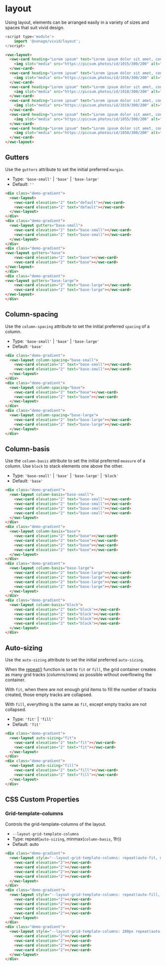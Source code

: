 # layout

Using layout, elements can be arranged easily in a variety of sizes and spaces that suit vivid design.

```js
<script type='module'>
    import '@vonage/vivid/layout';
</script>
```

```html preview
<vwc-layout>
  <vwc-card heading="Lorem ipsum" text="Lorem ipsum dolor sit amet, consectetur adipiscing elit.">
    <img slot="media" src="https://picsum.photos/id/1015/300/200" alt="landscape" style="width: 100%; height: 150px; object-fit: cover;"/>
  </vwc-card>
  <vwc-card heading="Lorem ipsum" text="Lorem ipsum dolor sit amet, consectetur adipiscing elit.">
    <img slot="media" src="https://picsum.photos/id/1016/300/200" alt="landscape" style="width: 100%; height: 150px; object-fit: cover;"/>
  </vwc-card>
  <vwc-card heading="Lorem ipsum" text="Lorem ipsum dolor sit amet, consectetur adipiscing elit.">
    <img slot="media" src="https://picsum.photos/id/1018/300/200" alt="landscape" style="width: 100%; height: 150px; object-fit: cover;"/>
  </vwc-card>
  <vwc-card heading="Lorem ipsum" text="Lorem ipsum dolor sit amet, consectetur adipiscing elit.">
    <img slot="media" src="https://picsum.photos/id/1019/300/200" alt="landscape" style="width: 100%; height: 150px; object-fit: cover;"/>
  </vwc-card>
  <vwc-card heading="Lorem ipsum" text="Lorem ipsum dolor sit amet, consectetur adipiscing elit.">
    <img slot="media" src="https://picsum.photos/id/1055/300/200" alt="landscape" style="width: 100%; height: 150px; object-fit: cover;"/>
  </vwc-card>
  <vwc-card heading="Lorem ipsum" text="Lorem ipsum dolor sit amet, consectetur adipiscing elit.">
    <img slot="media" src="https://picsum.photos/id/1050/300/200" alt="landscape" style="width: 100%; height: 150px; object-fit: cover;"/>
  </vwc-card>
</vwc-layout>
```

## Gutters

Use the `gutters` attribute to set the initial preferred `margin`.

- Type: `'base-small'` | `'base'` | `'base-large'`
- Default: `''`

```html preview
<div class="demo-gradient">
  <vwc-layout>
    <vwc-card elevation="2" text="default"></vwc-card>
    <vwc-card elevation="2" text="default"></vwc-card>
  </vwc-layout>
</div>
<div class="demo-gradient">
  <vwc-layout gutters="base-small">
    <vwc-card elevation="2" text="base-small"></vwc-card>
    <vwc-card elevation="2" text="base-small"></vwc-card>
  </vwc-layout>
</div>
<div class="demo-gradient">
<vwc-layout gutters="base">
    <vwc-card elevation="2" text="base"></vwc-card>
    <vwc-card elevation="2" text="base"></vwc-card>
</vwc-layout>
</div>
<div class="demo-gradient">
<vwc-layout gutters="base-large">
    <vwc-card elevation="2" text="base-large"></vwc-card>
    <vwc-card elevation="2" text="base-large"></vwc-card>
</vwc-layout>
</div>
```

## Column-spacing

Use the `column-spacing` attribute to set the initial preferred `spacing` of a column.

- Type: `'base-small'` | `'base'` | `'base-large'`
- Default: `'base'`

```html preview
<div class="demo-gradient">
  <vwc-layout column-spacing="base-small">
    <vwc-card elevation="2" text="base-small"></vwc-card>
    <vwc-card elevation="2" text="base-small"></vwc-card>
  </vwc-layout>
</div>
<div class="demo-gradient">
  <vwc-layout column-spacing="base">
    <vwc-card elevation="2" text="base"></vwc-card>
    <vwc-card elevation="2" text="base"></vwc-card>
  </vwc-layout>
</div>
<div class="demo-gradient">
  <vwc-layout column-spacing="base-large">
    <vwc-card elevation="2" text="base-large"></vwc-card>
    <vwc-card elevation="2" text="base-large"></vwc-card>
  </vwc-layout>
</div>
```

## Column-basis

Use the `column-basis` attribute to set the initial preferred `measure` of a column. 
Use `block` to stack elements one above the other.

- Type: `'base-small'` | `'base'` | `'base-large'` | `'block'`
- Default: `'base'`

```html preview
<div class="demo-gradient">
  <vwc-layout column-basis="base-small">
    <vwc-card elevation="2" text="base-small"></vwc-card>
    <vwc-card elevation="2" text="base-small"></vwc-card>
    <vwc-card elevation="2" text="base-small"></vwc-card>
    <vwc-card elevation="2" text="base-small"></vwc-card>
  </vwc-layout>
</div>
<div class="demo-gradient">
  <vwc-layout column-basis="base">
    <vwc-card elevation="2" text="base"></vwc-card>
    <vwc-card elevation="2" text="base"></vwc-card>
    <vwc-card elevation="2" text="base"></vwc-card>
    <vwc-card elevation="2" text="base"></vwc-card>
  </vwc-layout>
</div>
<div class="demo-gradient">
  <vwc-layout column-basis="base-large">
    <vwc-card elevation="2" text="base-large"></vwc-card>
    <vwc-card elevation="2" text="base-large"></vwc-card>
    <vwc-card elevation="2" text="base-large"></vwc-card>
    <vwc-card elevation="2" text="base-large"></vwc-card>
  </vwc-layout>
</div>
<div class="demo-gradient">
  <vwc-layout column-basis="block">
    <vwc-card elevation="2" text="block"></vwc-card>
    <vwc-card elevation="2" text="block"></vwc-card>
    <vwc-card elevation="2" text="block"></vwc-card>
    <vwc-card elevation="2" text="block"></vwc-card>
  </vwc-layout>
</div>
```

## Auto-sizing

Use the `auto-sizing` attribute to set the initial preferred `auto-sizing`.

When the [repeat()](#css-custom-properties) function is set to `fit` or `fill`, the grid container creates as many grid tracks (columns/rows) as possible without overflowing the container.

With `fit`, when there are not enough grid items to fill the number of tracks created, those empty tracks are collapsed.

With `fill`, everything is the same as `fit`, except empty tracks are not collapsed.

- Type: `'fit'` | `'fill'`
- Default: `'fit'`

```html preview
<div class="demo-gradient">
  <vwc-layout auto-sizing="fit">
    <vwc-card elevation="2" text="fit"></vwc-card>
    <vwc-card elevation="2" text="fit"></vwc-card>
  </vwc-layout>
</div>
<div class="demo-gradient">
  <vwc-layout auto-sizing="fill">
    <vwc-card elevation="2" text="fill"></vwc-card>
    <vwc-card elevation="2" text="fill"></vwc-card>
  </vwc-layout>
</div>
```

## CSS Custom Properties

### Grid-template-columns
Controls the grid-template-columns of the layout.

- `--layout-grid-template-columns`
- Type: repeat(`auto-sizing`, minmax(`column-basis`, 1fr))
- Default: auto

```html preview
<div class="demo-gradient">
  <vwc-layout style="--layout-grid-template-columns: repeat(auto-fit, minmax(100px, 1fr));">
    <vwc-card elevation="2"></vwc-card>
    <vwc-card elevation="2"></vwc-card>
    <vwc-card elevation="2"></vwc-card>
    <vwc-card elevation="2"></vwc-card>
  </vwc-layout>
</div>
<div class="demo-gradient">
  <vwc-layout style="--layout-grid-template-columns: repeat(auto-fill, minmax(100px, 1fr));">
    <vwc-card elevation="2"></vwc-card>
    <vwc-card elevation="2"></vwc-card>
    <vwc-card elevation="2"></vwc-card>
    <vwc-card elevation="2"></vwc-card>
  </vwc-layout>
</div>
<div class="demo-gradient">
  <vwc-layout style="--layout-grid-template-columns: 280px repeat(auto-fill, minmax(100px, 1fr));">
    <vwc-card elevation="2"></vwc-card>
    <vwc-card elevation="2"></vwc-card>
    <vwc-card elevation="2"></vwc-card>
    <vwc-card elevation="2"></vwc-card>
  </vwc-layout>
</div>
```
